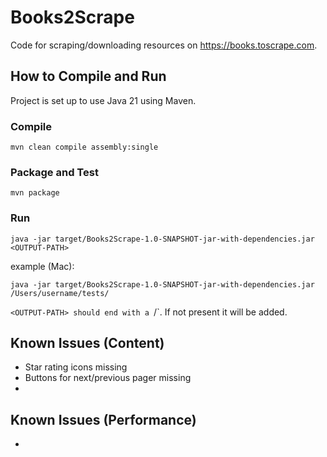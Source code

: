 # Books2Scrape

Code for scraping/downloading resources on https://books.toscrape.com.

## How to Compile and Run

Project is set up to use Java 21 using Maven. 

### Compile
`mvn clean compile assembly:single`

### Package and Test

`mvn package`

### Run

`java -jar target/Books2Scrape-1.0-SNAPSHOT-jar-with-dependencies.jar <OUTPUT-PATH>`

example (Mac):

`java -jar target/Books2Scrape-1.0-SNAPSHOT-jar-with-dependencies.jar /Users/username/tests/`

`<OUTPUT-PATH> should end with a `/`. If not present it will be added. 

## Known Issues (Content)

- Star rating icons missing
- Buttons for next/previous pager missing
- 

## Known Issues (Performance)

- 
